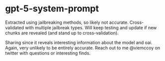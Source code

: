 # gpt-5-system-prompt

Extracted using jailbreaking methods, so likely not accurate. 
Cross-validated with multiple jailbreak types.
Will keep testing and update if new chunks are revealed (and stand up to cross-validation).

Sharing since it reveals interesting information about the model and oai. Again, very unlikely to be entirely accurate.
Reach out to me @viemccoy on twitter with questions or interesting finds.
